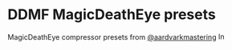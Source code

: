 # DDMF MagicDeathEye presets
MagicDeathEye compressor presets from [@aardvarkmastering](https://instagram.com/aardvarkmastering) <a href="https://instagram.com/aardvarkmastering" target="_blank">
  <img src="https://upload.wikimedia.org/wikipedia/commons/a/a5/Instagram_icon.png" alt="Instagram" width="15" height="15">
</a>
